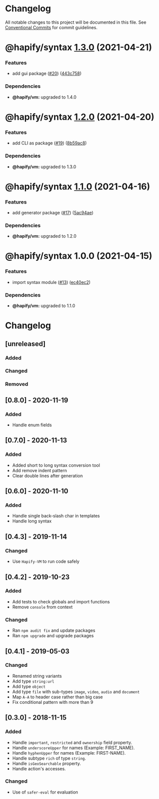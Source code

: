 # Changelog

All notable changes to this project will be documented in this file. See
[Conventional Commits](https://conventionalcommits.org) for commit guidelines.

# @hapify/syntax [1.3.0](https://github.com/hapify/hapify/compare/@hapify/syntax@1.2.0...@hapify/syntax@1.3.0) (2021-04-21)


### Features

* add gui package ([#20](https://github.com/hapify/hapify/issues/20)) ([443c758](https://github.com/hapify/hapify/commit/443c758804b0477005fe2ef15fc0c8f64794115d))





### Dependencies

* **@hapify/vm:** upgraded to 1.4.0

# @hapify/syntax [1.2.0](https://github.com/hapify/hapify/compare/@hapify/syntax@1.1.0...@hapify/syntax@1.2.0) (2021-04-20)


### Features

* add CLI as package ([#19](https://github.com/hapify/hapify/issues/19)) ([8b59ac8](https://github.com/hapify/hapify/commit/8b59ac8e7d07465d96c6fe165ffff1159b7d7c3a))





### Dependencies

* **@hapify/vm:** upgraded to 1.3.0

# @hapify/syntax [1.1.0](https://github.com/hapify/hapify/compare/@hapify/syntax@1.0.0...@hapify/syntax@1.1.0) (2021-04-16)


### Features

* add generator package ([#17](https://github.com/hapify/hapify/issues/17)) ([5ac94ae](https://github.com/hapify/hapify/commit/5ac94ae190a21bf2b1c416d6f5e9641ac247794b))





### Dependencies

* **@hapify/vm:** upgraded to 1.2.0

# @hapify/syntax 1.0.0 (2021-04-15)


### Features

* import syntax module ([#13](https://github.com/hapify/hapify/issues/13)) ([ec40ec2](https://github.com/hapify/hapify/commit/ec40ec22fc8171512c1e7c8fd7e3f159a6097098))





### Dependencies

* **@hapify/vm:** upgraded to 1.1.0

# Changelog

## [unreleased]

### Added

### Changed

### Removed

## [0.8.0] - 2020-11-19

### Added

- Handle enum fields

## [0.7.0] - 2020-11-13

### Added

- Added short to long syntax conversion tool
- Add remove indent pattern
- Clear double lines after generation

## [0.6.0] - 2020-11-10

### Added
- Handle single back-slash char in templates
- Handle long syntax

## [0.4.3] - 2019-11-14

### Changed
- Use `Hapify-VM` to run code safely

## [0.4.2] - 2019-10-23

### Added
- Add tests to check globals and import functions
- Remove `console` from context

### Changed
- Ran `npm audit fix` and update packages
- Ran `npm upgrade` and upgrade packages

## [0.4.1] - 2019-05-03

### Changed
- Renamed string variants
- Add type `string:url`
- Add type `object`
- Add type `file` with sub-types `image`, `video`, `audio` and `document`
- Map `A-A` to header case rather than big case
- Fix conditional pattern with more than 9

## [0.3.0] - 2018-11-15

### Added
- Handle `important`, `restricted` and `ownership` field property.
- Handle `underscoreUpper` for names (Example: FIRST_NAME).
- Handle `hyphenUpper` for names (Example: FIRST-NAME).
- Handle subtype `rich` of type `string`.
- Handle `isGeoSearchable` property.
- Handle action's accesses.

### Changed
- Use of `safer-eval` for evaluation
